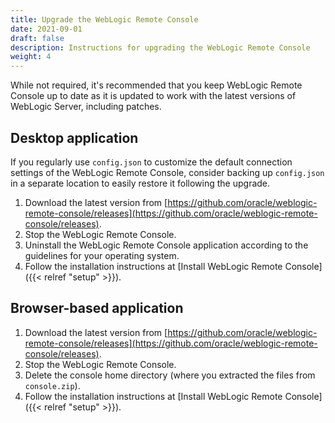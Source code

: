 ```yaml
---
title: Upgrade the WebLogic Remote Console
date: 2021-09-01
draft: false
description: Instructions for upgrading the WebLogic Remote Console
weight: 4
---
```


While not required, it's recommended that you keep WebLogic Remote Console up to date as it is updated to work with the latest versions of WebLogic Server, including patches.

## Desktop application
If you regularly use `config.json` to customize the default connection settings of the WebLogic Remote Console, consider backing up `config.json` in a separate location to easily restore it following the upgrade.

1. Download the latest version from [https://github.com/oracle/weblogic-remote-console/releases](https://github.com/oracle/weblogic-remote-console/releases).
1. Stop the WebLogic Remote Console.
1. Uninstall the WebLogic Remote Console application according to the guidelines for your operating system.
1. Follow the installation instructions at [Install WebLogic Remote Console]({{< relref "setup" >}}).

## Browser-based application

1. Download the latest version from [https://github.com/oracle/weblogic-remote-console/releases](https://github.com/oracle/weblogic-remote-console/releases).
1. Stop the WebLogic Remote Console.
1. Delete the console home directory (where you extracted the files from `console.zip`).
1. Follow the installation instructions at [Install WebLogic Remote Console]({{< relref "setup" >}}).

